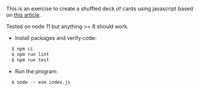 This is an exercise to create a shuffled deck of cards using javascript based on [this article](https://gomakethings.com/how-to-shuffle-an-array-with-vanilla-js/).

Tested on node 11 but anything >= 8 should work.

- Install packages and verify code:
```bash
  $ npm ci
  $ npm run lint
  $ npm run test
```

- Run the program:
```bash
  $ node -r esm index.js
```
